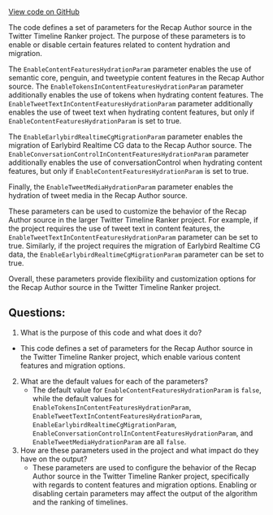 [View code on GitHub](https://github.com/misbahsy/the-algorithm/timelineranker/server/src/main/scala/com/twitter/timelineranker/parameters/recap_author/RecapAuthorParams.scala)

The code defines a set of parameters for the Recap Author source in the Twitter Timeline Ranker project. The purpose of these parameters is to enable or disable certain features related to content hydration and migration. 

The `EnableContentFeaturesHydrationParam` parameter enables the use of semantic core, penguin, and tweetypie content features in the Recap Author source. The `EnableTokensInContentFeaturesHydrationParam` parameter additionally enables the use of tokens when hydrating content features. The `EnableTweetTextInContentFeaturesHydrationParam` parameter additionally enables the use of tweet text when hydrating content features, but only if `EnableContentFeaturesHydrationParam` is set to true. 

The `EnableEarlybirdRealtimeCgMigrationParam` parameter enables the migration of Earlybird Realtime CG data to the Recap Author source. The `EnableConversationControlInContentFeaturesHydrationParam` parameter additionally enables the use of conversationControl when hydrating content features, but only if `EnableContentFeaturesHydrationParam` is set to true. 

Finally, the `EnableTweetMediaHydrationParam` parameter enables the hydration of tweet media in the Recap Author source. 

These parameters can be used to customize the behavior of the Recap Author source in the larger Twitter Timeline Ranker project. For example, if the project requires the use of tweet text in content features, the `EnableTweetTextInContentFeaturesHydrationParam` parameter can be set to true. Similarly, if the project requires the migration of Earlybird Realtime CG data, the `EnableEarlybirdRealtimeCgMigrationParam` parameter can be set to true. 

Overall, these parameters provide flexibility and customization options for the Recap Author source in the Twitter Timeline Ranker project.
## Questions: 
 1. What is the purpose of this code and what does it do?
   - This code defines a set of parameters for the Recap Author source in the Twitter Timeline Ranker project, which enable various content features and migration options.
2. What are the default values for each of the parameters?
   - The default value for `EnableContentFeaturesHydrationParam` is `false`, while the default values for `EnableTokensInContentFeaturesHydrationParam`, `EnableTweetTextInContentFeaturesHydrationParam`, `EnableEarlybirdRealtimeCgMigrationParam`, `EnableConversationControlInContentFeaturesHydrationParam`, and `EnableTweetMediaHydrationParam` are all `false`.
3. How are these parameters used in the project and what impact do they have on the output?
   - These parameters are used to configure the behavior of the Recap Author source in the Twitter Timeline Ranker project, specifically with regards to content features and migration options. Enabling or disabling certain parameters may affect the output of the algorithm and the ranking of timelines.